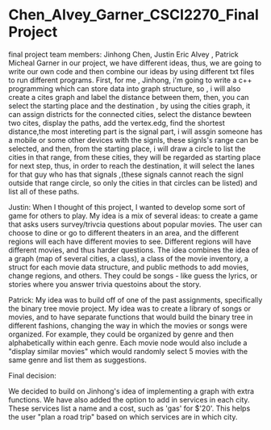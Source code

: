 # Chen_Alvey_Garner_CSCI2270_FinalProject
final project
team members: Jinhong Chen, Justin Eric Alvey , Patrick Micheal Garner
in our project, we have different ideas, thus, we are going to write our own 
code and then combine our ideas by using different txt files to run different programs.
 First, for me , Jinhong, i'm going to write a c++ programming which can store 
data into graph structure, so , i will also create a cites graph and label the 
distance between them, then, you can select the starting place and the destination
, by using the cities graph, it can assign districts for the connected cities, 
select the distance bewteen two cites, display the paths, add the vertex.edg, find 
the shortest distance,the most intereting part is the signal part, i will assgin 
someone has a mobile or some other devices with the signls, these signls's range can 
be selected, and then, from the starting place, i will draw a circle to list the 
cities in that range, from these cities, they will be regarded as starting place 
for next step, thus, in order to reach the destination, it will select the lanes 
for that guy who has that signals ,(these signals cannot reach the signl outside that 
range circle, so only the cities in that circles can be listed) and list all of these 
paths. 

Justin: When I thought of this project, I wanted to develop some sort of game for others to play.
My idea is a mix of several ideas: to create a game that asks users survey/trivcia questions about
popular movies. The user can choose to dine or go to different theaters in an area, and the different 
regions will each have different movies to see. Different regions will have different movies, and 
thus harder questions. The idea combines the idea of a graph (map of several cities, a class), a class
of the movie inventory, a struct for each movie data structure, and public methods to add movies, 
change regions, and others. They could be songs - like guess the lyrics, or stories where you answer
trivia questoins about the story.  

Patrick: My idea was to build off of one of the past assignments, specifically the binary tree movie project.  My idea was to create a library of songs or movies, and to have separate functions that would build the binary tree in different fashions, changing the way in which the movies or songs were organized.  For example, they could be organized by genre and then alphabetically within each genre.  Each movie node would also include a "display similar movies" which would randomly select 5 movies with the same genre and list them as suggestions. 

Final decision:

We decided to build on Jinhong's idea of implementing a graph with extra functions.  We have also added the option to add in services in each city.  These services list a name and a cost, such as 'gas' for $'20'. This helps the user "plan a road trip" based on which services are in which city.
